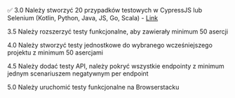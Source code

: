 ✅ 3.0 Należy stworzyć 20 przypadków testowych w CypressJS lub Selenium
(Kotlin, Python, Java, JS, Go, Scala) - [Link](https://github.com/olast45/E-biznes/commit/b1f53c32d30607059db8a063ccfb669cdec9db85) </br>

3.5 Należy rozszerzyć testy funkcjonalne, aby zawierały minimum 50
asercji </br>

4.0 Należy stworzyć testy jednostkowe do wybranego wcześniejszego
projektu z minimum 50 asercjami </br>

4.5 Należy dodać testy API, należy pokryć wszystkie endpointy z
minimum jednym scenariuszem negatywnym per endpoint </br>

5.0 Należy uruchomić testy funkcjonalne na Browserstacku
